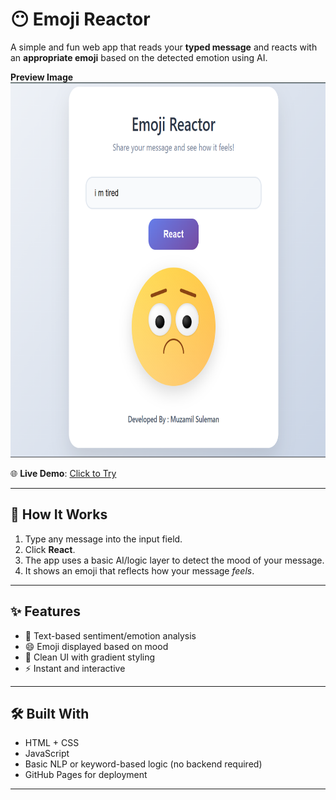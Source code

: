 # 😶 Emoji Reactor

A simple and fun web app that reads your **typed message** and reacts with an **appropriate emoji** based on the detected emotion using AI.

**Preview Image**
<img src="./assets/emoji-reactor-preview.png" alt="App Preview" height="600"/>


🌐 **Live Demo**: [Click to Try](https://muzamilalisuleman.github.io/EMOJI-REACTION-AI-INTEGRATED/)

---

## 🧠 How It Works

1. Type any message into the input field.
2. Click **React**.
3. The app uses a basic AI/logic layer to detect the mood of your message.
4. It shows an emoji that reflects how your message *feels*.

---

## ✨ Features

- 🧠 Text-based sentiment/emotion analysis
- 😄 Emoji displayed based on mood
- 🎨 Clean UI with gradient styling
- ⚡ Instant and interactive

---

## 🛠️ Built With

- HTML + CSS
- JavaScript
- Basic NLP or keyword-based logic (no backend required)
- GitHub Pages for deployment

---
